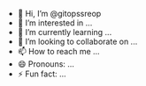 - 👋 Hi, I’m @gitopssreop
- 👀 I’m interested in ...
- 🌱 I’m currently learning ...
- 💞️ I’m looking to collaborate on ...
- 📫 How to reach me ...
- 😄 Pronouns: ...
- ⚡ Fun fact: ...

<!---
gitopssreop/gitopssreop is a ✨ special ✨ repository because its `README.md` (this file) appears on your GitHub profile.
You can click the Preview link to take a look at your changes.
--->
